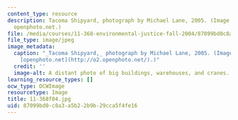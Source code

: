 ```yaml
---
content_type: resource
description: Tacoma Shipyard, photograph by Michael Lane, 2005. (Image courtesy of
  openphoto.net.)
file: /media/courses/11-368-environmental-justice-fall-2004/87099bd0c8a3a5b22b9b29cca5f4fe16_11-368f04.jpg
file_type: image/jpeg
image_metadata:
  caption: "_Tacoma Shipyard,_ photograph by Michael Lane, 2005. (Image courtesy of\_\
    [openphoto.net](http://o2.openphoto.net/).)"
  credit: ''
  image-alt: A distant photo of big buildings, warehouses, and cranes.
learning_resource_types: []
ocw_type: OCWImage
resourcetype: Image
title: 11-368f04.jpg
uid: 87099bd0-c8a3-a5b2-2b9b-29cca5f4fe16
---
```

